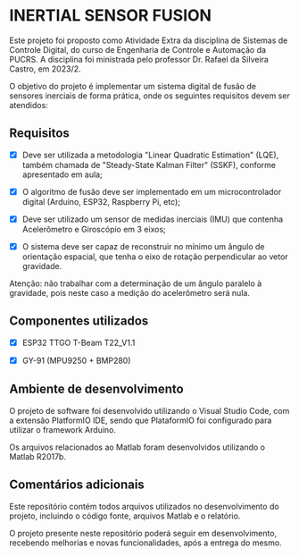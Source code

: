 # INERTIAL SENSOR FUSION

Este projeto foi proposto como Atividade Extra da disciplina de Sistemas de Controle Digital, do curso de Engenharia de Controle e Automação da PUCRS. A disciplina foi ministrada pelo professor Dr. Rafael da Silveira Castro, em 2023/2.

O objetivo do projeto é implementar um sistema digital de fusão de sensores inerciais de forma prática, onde os seguintes requisitos devem ser atendidos:



## Requisitos

- [x] Deve ser utilizada a metodologia "Linear Quadratic Estimation" (LQE), também chamada de "Steady-State Kalman Filter" (SSKF), conforme apresentado em aula;

- [x] O algoritmo de fusão deve ser implementado em um microcontrolador digital (Arduino, ESP32, Raspberry Pi, etc);

- [x] Deve ser utilizado um sensor de medidas inerciais (IMU) que contenha Acelerômetro e Giroscópio em 3 eixos;

- [x] O sistema deve ser capaz de reconstruir no mínimo um ângulo de orientação espacial, que tenha o eixo de rotação perpendicular ao vetor gravidade. 


Atenção: não trabalhar com a determinação de um ângulo paralelo à gravidade, pois neste caso a medição do acelerômetro será nula.



## Componentes utilizados

- [x] ESP32 TTGO T-Beam T22_V1.1
- [x] GY-91 (MPU9250 + BMP280)



## Ambiente de desenvolvimento

O projeto de software foi desenvolvido utilizando o Visual Studio Code, com a extensão PlatformIO IDE, sendo que PlataformIO foi configurado para utilizar o framework Arduino. 

Os arquivos relacionados ao Matlab foram desenvolvidos utilizando o Matlab R2017b.



## Comentários adicionais

Este repositório contém todos arquivos utilizados no desenvolvimento do projeto, incluindo o código fonte, arquivos Matlab e o relatório. 

O projeto presente neste repositório poderá seguir em desenvolvimento, recebendo melhorias e novas funcionalidades, após a entrega do mesmo.




